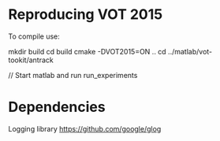 # Reproducing VOT 2015
To compile use:

mkdir build
cd build
cmake -DVOT2015=ON ..
cd ../matlab/vot-tookit/antrack

// Start matlab and run
run_experiments

# Dependencies
Logging library
https://github.com/google/glog
